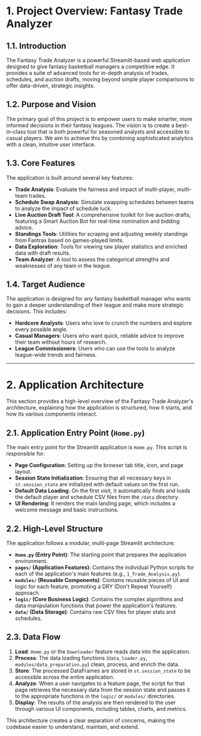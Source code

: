 # 1. Project Overview: Fantasy Trade Analyzer

## 1.1. Introduction

The Fantasy Trade Analyzer is a powerful Streamlit-based web application designed to give fantasy basketball managers a competitive edge. It provides a suite of advanced tools for in-depth analysis of trades, schedules, and auction drafts, moving beyond simple player comparisons to offer data-driven, strategic insights.

## 1.2. Purpose and Vision

The primary goal of this project is to empower users to make smarter, more informed decisions in their fantasy leagues. The vision is to create a best-in-class tool that is both powerful for seasoned analysts and accessible to casual players. We aim to achieve this by combining sophisticated analytics with a clean, intuitive user interface.

## 1.3. Core Features

The application is built around several key features:

-   **Trade Analysis**: Evaluate the fairness and impact of multi-player, multi-team trades.
-   **Schedule Swap Analysis**: Simulate swapping schedules between teams to analyze the impact of schedule luck.
-   **Live Auction Draft Tool**: A comprehensive toolkit for live auction drafts, featuring a Smart Auction Bot for real-time nomination and bidding advice.
-   **Standings Tools**: Utilities for scraping and adjusting weekly standings from Fantrax based on games-played limits.
-   **Data Exploration**: Tools for viewing raw player statistics and enriched data with draft results.
-   **Team Analyzer**: A tool to assess the categorical strengths and weaknesses of any team in the league.

## 1.4. Target Audience

The application is designed for any fantasy basketball manager who wants to gain a deeper understanding of their league and make more strategic decisions. This includes:

-   **Hardcore Analysts**: Users who love to crunch the numbers and explore every possible angle.
-   **Casual Managers**: Users who want quick, reliable advice to improve their team without hours of research.
-   **League Commissioners**: Users who can use the tools to analyze league-wide trends and fairness.

---

# 2. Application Architecture

This section provides a high-level overview of the Fantasy Trade Analyzer's architecture, explaining how the application is structured, how it starts, and how its various components interact.

## 2.1. Application Entry Point (`Home.py`)

The main entry point for the Streamlit application is `Home.py`. This script is responsible for:

- **Page Configuration**: Setting up the browser tab title, icon, and page layout.
- **Session State Initialization**: Ensuring that all necessary keys in `st.session_state` are initialized with default values on the first run.
- **Default Data Loading**: On the first visit, it automatically finds and loads the default player and schedule CSV files from the `/data` directory.
- **UI Rendering**: It renders the main landing page, which includes a welcome message and basic instructions.

## 2.2. High-Level Structure

The application follows a modular, multi-page Streamlit architecture:

- **`Home.py` (Entry Point)**: The starting point that prepares the application environment.
- **`pages/` (Application Features)**: Contains the individual Python scripts for each of the application's main features (e.g., `1_Trade_Analysis.py`).
- **`modules/` (Reusable Components)**: Contains reusable pieces of UI and logic for each feature, promoting a DRY (Don't Repeat Yourself) approach.
- **`logic/` (Core Business Logic)**: Contains the complex algorithms and data manipulation functions that power the application's features.
- **`data/` (Data Storage)**: Contains raw CSV files for player stats and schedules.

## 2.3. Data Flow

1.  **Load**: `Home.py` or the `Downloader` feature reads data into the application.
2.  **Process**: The data loading functions (`data_loader.py`, `modules/data_preparation.py`) clean, process, and enrich the data.
3.  **Store**: The processed DataFrames are stored in `st.session_state` to be accessible across the entire application.
4.  **Analyze**: When a user navigates to a feature page, the script for that page retrieves the necessary data from the session state and passes it to the appropriate functions in the `logic/` or `modules/` directories.
5.  **Display**: The results of the analysis are then rendered to the user through various UI components, including tables, charts, and metrics.

This architecture creates a clear separation of concerns, making the codebase easier to understand, maintain, and extend.
